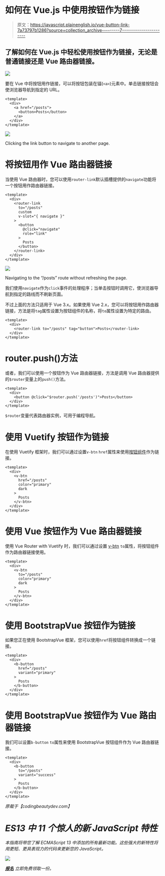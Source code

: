 # 如何在 Vue.js 中使用按钮作为链接

> 原文：<https://javascript.plainenglish.io/vue-button-link-7a73797b1286?source=collection_archive---------7----------------------->

## 了解如何在 Vue.js 中轻松使用按钮作为链接，无论是普通链接还是 Vue 路由器链接。

![](img/6f17a08d015c47dad03dfa9b20ea014c.png)

要在 Vue 中将按钮用作链接，可以将按钮包装在锚(`<a>`)元素中。单击链接按钮会使浏览器导航到指定的 URL。

```
<template>
  <div>
    <a href="/posts">
      <button>Posts</button>
    </a>
  </div>
</template>
```

![](img/cede0e35e7feb79b2d2fbbadebfbce6f.png)

Clicking the link button to navigate to another page.

# 将按钮用作 Vue 路由器链接

当使用 Vue 路由器时，您可以使用`router-link`默认插槽提供的`navigate`功能将一个按钮用作路由器链接。

```
<template>
  <div>
    <router-link
      to="/posts"
      custom
      v-slot="{ navigate }"
    >
      <button
        @click="navigate"
        role="link"
      >
        Posts
      </button>
    </router-link>
  </div>
</template>
```

![](img/c28cfa4577edfc6696c3584f0215abf7.png)

Navigating to the “/posts” route without refreshing the page.

我们使用`navigate`作为`click`事件的处理程序；当单击按钮时调用它，使浏览器导航到指定的路线而不刷新页面。

不过上面的方法只适用于 Vue 3.x。如果使用 Vue 2.x，您可以将按钮用作路由器链接，方法是将`tag`属性设置为按钮组件的名称，将`to`属性设置为特定的路由。

```
<template>
  <div>
    <router-link to="/posts" tag="button">Posts</router-link>
  </div>
</template>
```

# router.push()方法

或者，我们可以使用一个按钮作为 Vue 路由器链接，方法是调用 Vue 路由器提供的`$router`变量上的`push()`方法。

```
<template>
  <div>
    <button @click="$router.push('/posts')">Posts</button>
  </div>
</template>
```

`$router`变量代表路由器实例，可用于编程导航。

# 使用 Vuetify 按钮作为链接

在使用 Vuetify 框架时，我们可以通过设置`v-btn` `href`属性来使用[按钮组件](http://codingbeautydev.com/blog/vuetify-button)作为链接。

```
<template>
  <div>
    <v-btn
      href="/posts"
      color="primary"
      dark
    >
      Posts
    </v-btn>
  </div>
</template>
```

# 使用 Vue 按钮作为 Vue 路由器链接

使用 Vue Router with Vuetify 时，我们可以通过设置 [v-btn](http://codingbeautydev.com/blog/vuetify-button) `to`属性，将按钮组件作为路由器链接使用。

```
<template>
  <div>
    <v-btn
      to="/posts"
      color="primary"
      dark
    >
      Posts
    </v-btn>
  </div>
</template>
```

# 使用 BootstrapVue 按钮作为链接

如果您正在使用 BootstrapVue 框架，您可以使用`href`将按钮组件转换成一个链接。

```
<template>
  <div>
    <b-button
      href="/posts"
      variant="primary"
    >
      Posts
    </b-button>
  </div>
</template>
```

# 使用 BootstrapVue 按钮作为 Vue 路由器链接

我们可以设置`b-button` `to`属性来使用 BootstrapVue 按钮组件作为 Vue 路由器链接。

```
<template>
  <div>
    <b-button
      to="/posts"
      variant="success"
    >
      Posts
    </b-button>
  </div>
</template>
```

*原载于【codingbeautydev.com】[](https://cbdev.link/41b56f)*

# *ES13 中 11 个惊人的新 JavaScript 特性*

*本指南将带您了解 ECMAScript 13 中添加的所有最新功能。这些强大的新特性将用更短、更具表现力的代码来更新您的 JavaScript。*

*![](img/75a56482761ab63cfc081ad691d70d61.png)*

*[**报名**](https://cbdev.link/900477) 立即免费领取一份。*